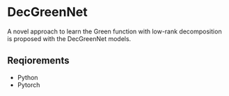 # DecGreenNet 

A novel approach to learn the Green function with low-rank decomposition is proposed with the DecGreenNet models. 


## Reqiorements
- Python
- Pytorch



